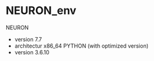 # NEURON_env
NEURON  
* version 7.7
* architectur x86_64
PYTHON (with optimized version)
* version 3.6.10
